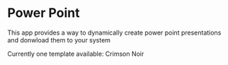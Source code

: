 # Power Point

This app provides a way to dynamically create power point presentations and donwload them to your system

Currently one template available:
Crimson Noir

